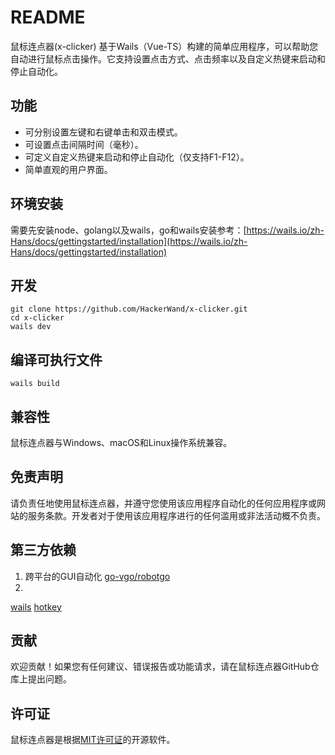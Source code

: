 # README

鼠标连点器(x-clicker)
基于Wails（Vue-TS）构建的简单应用程序，可以帮助您自动进行鼠标点击操作。它支持设置点击方式、点击频率以及自定义热键来启动和停止自动化。

## 功能

- 可分别设置左键和右键单击和双击模式。
- 可设置点击间隔时间（毫秒）。
- 可定义自定义热键来启动和停止自动化（仅支持F1-F12）。
- 简单直观的用户界面。

## 环境安装

需要先安装node、golang以及wails，go和wails安装参考：[https://wails.io/zh-Hans/docs/gettingstarted/installation](https://wails.io/zh-Hans/docs/gettingstarted/installation)

## 开发

```shell
git clone https://github.com/HackerWand/x-clicker.git
cd x-clicker
wails dev
```

## 编译可执行文件

```shell
wails build
```

## 兼容性

鼠标连点器与Windows、macOS和Linux操作系统兼容。

## 免责声明

请负责任地使用鼠标连点器，并遵守您使用该应用程序自动化的任何应用程序或网站的服务条款。开发者对于使用该应用程序进行的任何滥用或非法活动概不负责。

## 第三方依赖
1. 跨平台的GUI自动化
    [go-vgo/robotgo](https://github.com/go-vgo/robotgo)
2. 
[wails](github.com/wailsapp/wails/v2)
[hotkey](golang.design/x/hotkey)

## 贡献

欢迎贡献！如果您有任何建议、错误报告或功能请求，请在鼠标连点器GitHub仓库上提出问题。

## 许可证

鼠标连点器是根据[MIT许可证](https://opensource.org/licenses/MIT)的开源软件。